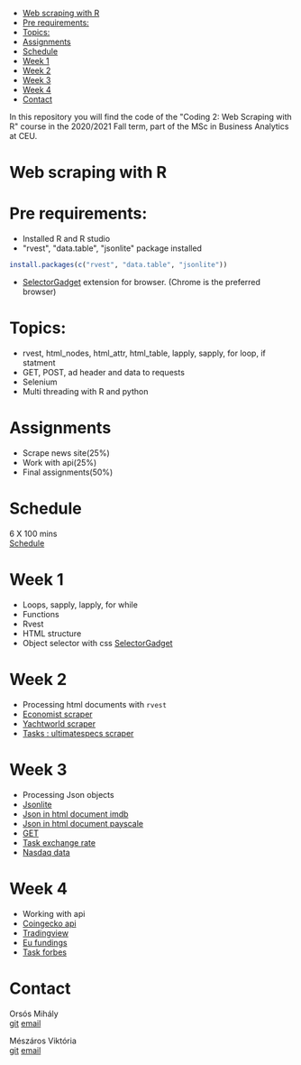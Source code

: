 -   [Web scraping with R](#web-scraping-with-r)
-   [Pre requirements:](#pre-requirements)
-   [Topics:](#topics)
-   [Assignments](#assignments)
-   [Schedule](#schedule)
-   [Week 1](#week-1)
-   [Week 2](#week-2)
-   [Week 3](#week-3)
-   [Week 4](#week-4)
-   [Contact](#contact)

In this repository you will find the code of the "Coding 2: Web Scraping with R" course in the 2020/2021 Fall term, part of the MSc in Business Analytics at CEU.

Web scraping with R
===================

Pre requirements:
=================

-   Installed R and R studio
-   "rvest", "data.table", "jsonlite" package installed

``` r
install.packages(c("rvest", "data.table", "jsonlite"))
```

-   [SelectorGadget](https://chrome.google.com/webstore/detail/selectorgadget/mhjhnkcfbdhnjickkkdbjoemdmbfginb) extension for browser. (Chrome is the preferred browser)

Topics:
=======

-   rvest, html\_nodes, html\_attr, html\_table, lapply, sapply, for loop, if statment
-   GET, POST, ad header and data to requests
-   Selenium
-   Multi threading with R and python

Assignments
===========

-   Scrape news site(25%)
-   Work with api(25%)
-   Final assignments(50%)

Schedule
========

6 X 100 mins<br> [Schedule](https://sites.google.com/a/ceuecon.org/course-schedules/business-analytics-1)

Week 1
======

-   Loops, sapply, lapply, for while
-   Functions
-   Rvest
-   HTML structure
-   Object selector with css [SelectorGadget](https://chrome.google.com/webstore/detail/selectorgadget/mhjhnkcfbdhnjickkkdbjoemdmbfginb)

Week 2
======

-   Processing html documents with `rvest`
-   [Economist scraper](week-2/README.md#economist-scraper)
-   [Yachtworld scraper](week-2/README.md#yachtworld-scraper)
-   [Tasks : ultimatespecs scraper](week-2/README.md#tasks-ultimatespecs-scraper)

Week 3
======

-   Processing Json objects
-   [Jsonlite](week-3/README.md#jsonlite)
-   [Json in html document imdb](week-3/README.md#json-in-html-document-imdb)
-   [Json in html document payscale](week-3/README.md#json-in-html-document-payscale)
-   [GET](week-3/README.md#get-post)
-   [Task exchange rate](week-3/README.md#task-exchange-rate)
-   [Nasdaq data](week-3/README.md#nasdaq-data)

Week 4
======

-   Working with api
-   [Coingecko api](week-4/README.md#coingecko-api)
-   [Tradingview](week-4/README.md#tradingview)
-   [Eu fundings](week-4/README.md#eu-fundings)
-   [Task forbes](week-4/README.md#task-forbes)

Contact
=======

Orsós Mihály<br> [git](https://github.com/misrori) [email](mailto:OrsosM@ceu.edu)

Mészáros Viktória<br> [git](https://github.com/Viki-Meszaros) [email](mailto:MeszarosV@ceu.edu)
